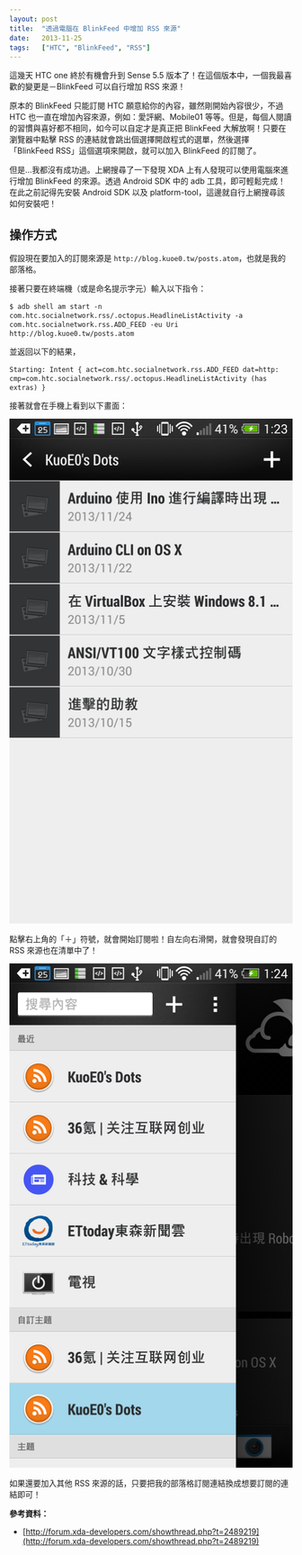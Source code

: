 ```yaml
---
layout: post
title:  "透過電腦在 BlinkFeed 中增加 RSS 來源"
date:   2013-11-25
tags:   ["HTC", "BlinkFeed", "RSS"]
---
```


這幾天 HTC one 終於有機會升到 Sense 5.5 版本了！在這個版本中，一個我最喜歡的變更是－BlinkFeed 可以自行增加 RSS 來源！

原本的 BlinkFeed 只能訂閱 HTC 願意給你的內容，雖然剛開始內容很少，不過 HTC 也一直在增加內容來源，例如：愛評網、Mobile01 等等。但是，每個人閱讀的習慣與喜好都不相同，如今可以自定才是真正把 BlinkFeed 大解放啊！只要在瀏覽器中點擊 RSS 的連結就會跳出個選擇開啟程式的選單，然後選擇「BlinkFeed RSS」這個選項來開啟，就可以加入 BlinkFeed 的訂閱了。

但是...我都沒有成功過。上網搜尋了一下發現 XDA 上有人發現可以使用電腦來進行增加 BlinkFeed 的來源。透過 Android SDK 中的 adb 工具，即可輕鬆完成！在此之前記得先安裝 Android SDK 以及 platform-tool，這邊就自行上網搜尋該如何安裝吧！

## 操作方式

假設現在要加入的訂閱來源是 `http://blog.kuoe0.tw/posts.atom`，也就是我的部落格。

接著只要在終端機（或是命名提示字元）輸入以下指令：

```
$ adb shell am start -n com.htc.socialnetwork.rss/.octopus.HeadlineListActivity -a com.htc.socialnetwork.rss.ADD_FEED -eu Uri http://blog.kuoe0.tw/posts.atom
```

並返回以下的結果，

```
Starting: Intent { act=com.htc.socialnetwork.rss.ADD_FEED dat=http: cmp=com.htc.socialnetwork.rss/.octopus.HeadlineListActivity (has extras) }
```

接著就會在手機上看到以下畫面：

![add rss source](https://raw.githubusercontent.com/KuoE0/blog-assets/master/content-photos/2013-11-25-add-rss-source-to-blinkfeed-through-computer-1.png)

點擊右上角的「＋」符號，就會開始訂閱啦！自左向右滑開，就會發現自訂的 RSS 來源也在清單中了！

![added it to BlinkFeed](https://raw.githubusercontent.com/KuoE0/blog-assets/master/content-photos/2013-11-25-add-rss-source-to-blinkfeed-through-computer-2.png)

如果還要加入其他 RSS 來源的話，只要把我的部落格訂閱連結換成想要訂閱的連結即可！

**參考資料：**

- [http://forum.xda-developers.com/showthread.php?t=2489219](http://forum.xda-developers.com/showthread.php?t=2489219)
